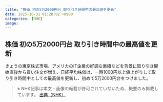 ```yaml
---
title: "株価 初の5万2000円台 取り引き時間中の最高値を更新"
date: 2025-10-31 01:28:02 +0900
categories: [NHK]
image: 
---
```

## 株価 初の5万2000円台 取り引き時間中の最高値を更新

きょうの東京株式市場、アメリカのIT企業の好調な業績などを背景に取り引き開始直後から買い注文が増え、日経平均株価は、一時1000円以上値上がりして取り引き時間中としての最高値を更新し、初めて5万2000円台をつけました。

> ※ NHK記事は本文・画像の転載が許可されていないため、概要のみ掲載しています。
[出典（NHK）](http://www3.nhk.or.jp/news/html/20251031/k10014964141000.html)
